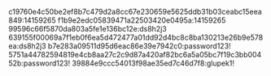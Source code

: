 c19760e4c50be2ef8b7c479d2a8cc67e230659e5625ddb31b03ceabc15eea849:14159265
f1b9e2edc05839471a22503420e0495a:14159265
99596c66f5870da803a5fe1e136bc12e:ds8h2j3
639155f00069a7f1eb0f6ea5d472477a01dd92d4bc8c8ba130213e26b9e578ea:ds8h2j3
b7e283a09511d95d6eac86e39e7942c0:password123!
5751a44782594819e4cb8aa27c2c9d87a420af82bc6a5a05bc7f19c3bb00452b:password123!
39884e9ccc54013f98ae35ed7c46d7f8:glupek1!
